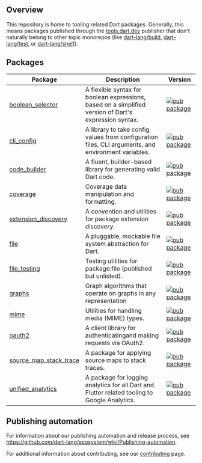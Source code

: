 <!-- [![Dart CI](https://github.com/dart-lang/tools/actions/workflows/dart.yml/badge.svg)](https://github.com/dart-lang/tools/actions/workflows/dart.yml) -->

## Overview

This repository is home to tooling related Dart packages. Generally, this means
packages published through the
[tools.dart.dev](https://pub.dev/publishers/tools.dart.dev) publisher that
don't naturally belong to other topic monorepos (like
[dart-lang/build](https://github.com/dart-lang/build),
[dart-lang/test](https://github.com/dart-lang/test), or
[dart-lang/shelf](https://github.com/dart-lang/shelf)).

## Packages

| Package | Description | Version |
| --- | --- | --- |
| [boolean_selector](pkgs/boolean_selector/) | A flexible syntax for boolean expressions, based on a simplified version of Dart's expression syntax. | [![pub package](https://img.shields.io/pub/v/boolean_selector.svg)](https://pub.dev/packages/boolean_selector) |
| [cli_config](pkgs/cli_config/) | A library to take config values from configuration files, CLI arguments, and environment variables. | [![pub package](https://img.shields.io/pub/v/cli_config.svg)](https://pub.dev/packages/cli_config) |
| [code_builder](pkgs/code_builder/) | A fluent, builder-based library for generating valid Dart code. | [![pub package](https://img.shields.io/pub/v/code_builder.svg)](https://pub.dev/packages/code_builder) |
| [coverage](pkgs/coverage/) | Coverage data manipulation and formatting. | [![pub package](https://img.shields.io/pub/v/coverage.svg)](https://pub.dev/packages/coverage) |
| [extension_discovery](pkgs/extension_discovery/) | A convention and utilities for package extension discovery. | [![pub package](https://img.shields.io/pub/v/extension_discovery.svg)](https://pub.dev/packages/extension_discovery) |
| [file](pkgs/file/) | A pluggable, mockable file system abstraction for Dart. | [![pub package](https://img.shields.io/pub/v/file.svg)](https://pub.dev/packages/file) |
| [file_testing](pkgs/file_testing/) | Testing utilities for package:file (published but unlisted). | [![pub package](https://img.shields.io/pub/v/file_testing.svg)](https://pub.dev/packages/file_testing) |
| [graphs](pkgs/graphs/) | Graph algorithms that operate on graphs in any representation | [![pub package](https://img.shields.io/pub/v/graphs.svg)](https://pub.dev/packages/graphs) |
| [mime](pkgs/mime/) | Utilities for handling media (MIME) types. | [![pub package](https://img.shields.io/pub/v/mime.svg)](https://pub.dev/packages/mime) |
| [oauth2](pkgs/oauth2/) | A client library for authenticatingand making requests via OAuth2. | [![pub package](https://img.shields.io/pub/v/oauth2.svg)](https://pub.dev/packages/oauth2) |
| [source_map_stack_trace](pkgs/source_map_stack_trace/) | A package for applying source maps to stack traces. | [![pub package](https://img.shields.io/pub/v/source_map_stack_trace.svg)](https://pub.dev/packages/source_map_stack_trace) |
| [unified_analytics](pkgs/unified_analytics/) | A package for logging analytics for all Dart and Flutter related tooling to Google Analytics. | [![pub package](https://img.shields.io/pub/v/unified_analytics.svg)](https://pub.dev/packages/unified_analytics) |

## Publishing automation

For information about our publishing automation and release process, see
https://github.com/dart-lang/ecosystem/wiki/Publishing-automation.

For additional information about contributing, see our
[contributing](CONTRIBUTING.md) page.
